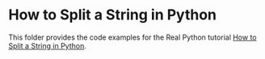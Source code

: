 # How to Split a String in Python

This folder provides the code examples for the Real Python tutorial [How to Split a String in Python](https://realpython.com/python-split-string/).
